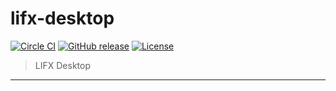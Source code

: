 # lifx-desktop

[![Circle CI](https://circleci.com/gh/blacktop/lifx-desktop.png?style=shield)](https://circleci.com/gh/blacktop/lifx-desktop) [![GitHub release](https://img.shields.io/github/release/blacktop/lifx-desktop.svg)](https://github.com/https://github.com/blacktop/lifx-desktop/releases/releases) [![License](https://img.shields.io/badge/licence-Apache%202.0-blue.svg)](LICENSE)

> LIFX Desktop

---
